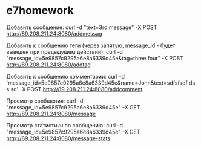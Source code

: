 # e7homework

Добавить сообщение:
curl -d "text=3rd message" -X POST http://89.208.211.24:8080/addmessag

Добавить к сообщению теги (через запятую, message_id - будет выведен при предыдущем действии):
curl -d "message_id=5e9857c9295a6e8a6339d45e&tag=three,four" -X POST http://89.208.211.24:8080/addtag

Добавить к сообщению комментарии:
curl -d 'message_id=5e9857c9295a6e8a6339d45e&name=John&text=sdfsfsdf ds s sd' -X POST http://89.208.211.24:8080/addcomment

Просмотр сообщения:
curl -d "message_id=5e9857c9295a6e8a6339d45e" -X GET http://89.208.211.24:8080/message

Просмотр статистики по сообщению:
curl -d "message_id=5e9857c9295a6e8a6339d45e" -X GET http://89.208.211.24:8080/message-stats
